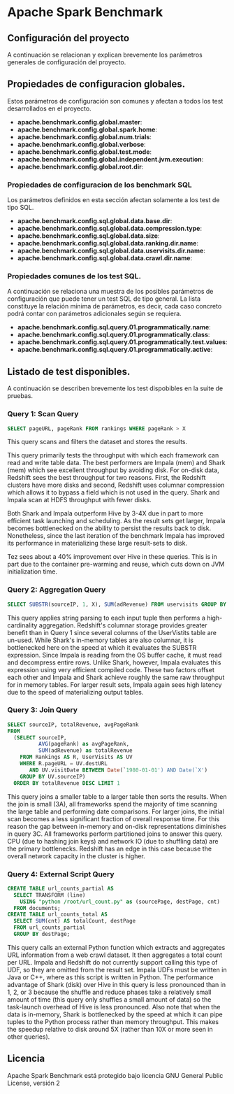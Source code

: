 Apache Spark Benchmark
======================

Configuración del proyecto
--------------------------

A continuación se relacionan y explican brevemente los parámetros generales de configuración del proyecto.

Propiedades de configuracion globales.
--------------------------------------

Estos parámetros de configuración son comunes y afectan a todos los test desarrollados en el proyecto.

 * **apache.benchmark.config.global.master**: 
 * **apache.benchmark.config.global.spark.home**: 
 * **apache.benchmark.config.global.num.trials**: 
 * **apache.benchmark.config.global.verbose**: 
 * **apache.benchmark.config.global.test.mode**: 
 * **apache.benchmark.config.global.independent.jvm.execution**: 
 * **apache.benchmark.config.global.root.dir**: 

### Propiedades de configuracion de los benchmark SQL

Los parámetros definidos en esta sección afectan solamente a los test de tipo SQL.

 * **apache.benchmark.config.sql.global.data.base.dir**: 
 * **apache.benchmark.config.sql.global.data.compression.type**: 
 * **apache.benchmark.config.sql.global.data.size**: 
 * **apache.benchmark.config.sql.global.data.ranking.dir.name**: 
 * **apache.benchmark.config.sql.global.data.uservisits.dir.name**: 
 * **apache.benchmark.config.sql.global.data.crawl.dir.name**: 

### Propiedades comunes de los test SQL.

A continuación se relaciona una muestra de los posibles parámetros de configuración que puede tener un test SQL de tipo general. La lista constituye la relación mínima de parámetros, es decir, cada caso concreto podrá contar con parámetros adicionales según se requiera.

 * **apache.benchmark.config.sql.query.01.programmatically.name**: 
 * **apache.benchmark.config.sql.query.01.programmatically.class**: 
 * **apache.benchmark.config.sql.query.01.programmatically.test.values**: 
 * **apache.benchmark.config.sql.query.01.programmatically.active**: 

Listado de test disponibles.
----------------------------

A continuación se describen brevemente los test dispobibles en la suite de pruebas.

### Query 1: Scan Query
```sql
SELECT pageURL, pageRank FROM rankings WHERE pageRank > X
```
This query scans and filters the dataset and stores the results.

This query primarily tests the throughput with which each framework can read and write table data. The best performers are Impala (mem) and Shark (mem) which see excellent throughput by avoiding disk. For on-disk data, Redshift sees the best throughput for two reasons. First, the Redshift clusters have more disks and second, Redshift uses columnar compression which allows it to bypass a field which is not used in the query. Shark and Impala scan at HDFS throughput with fewer disks.

Both Shark and Impala outperform Hive by 3-4X due in part to more efficient task launching and scheduling. As the result sets get larger, Impala becomes bottlenecked on the ability to persist the results back to disk. Nonetheless, since the last iteration of the benchmark Impala has improved its performance in materializing these large result-sets to disk.

Tez sees about a 40% improvement over Hive in these queries. This is in part due to the container pre-warming and reuse, which cuts down on JVM initialization time.

### Query 2: Aggregation Query
```sql
SELECT SUBSTR(sourceIP, 1, X), SUM(adRevenue) FROM uservisits GROUP BY SUBSTR(sourceIP, 1, X)
```
This query applies string parsing to each input tuple then performs a high-cardinality aggregation.
Redshift's columnar storage provides greater benefit than in Query 1 since several columns of the UserVistits table are un-used. While Shark's in-memory tables are also columnar, it is bottlenecked here on the speed at which it evaluates the SUBSTR expression. Since Impala is reading from the OS buffer cache, it must read and decompress entire rows. Unlike Shark, however, Impala evaluates this expression using very efficient compiled code. These two factors offset each other and Impala and Shark achieve roughly the same raw throughput for in memory tables. For larger result sets, Impala again sees high latency due to the speed of materializing output tables.

### Query 3: Join Query
```sql
SELECT sourceIP, totalRevenue, avgPageRank
FROM
  (SELECT sourceIP,
          AVG(pageRank) as avgPageRank,
          SUM(adRevenue) as totalRevenue
    FROM Rankings AS R, UserVisits AS UV
    WHERE R.pageURL = UV.destURL
       AND UV.visitDate BETWEEN Date(`1980-01-01') AND Date(`X')
    GROUP BY UV.sourceIP)
  ORDER BY totalRevenue DESC LIMIT 1
```
This query joins a smaller table to a larger table then sorts the results.
When the join is small (3A), all frameworks spend the majority of time scanning the large table and performing date comparisons. For larger joins, the initial scan becomes a less significant fraction of overall response time. For this reason the gap between in-memory and on-disk representations diminishes in query 3C. All frameworks perform partitioned joins to answer this query. CPU (due to hashing join keys) and network IO (due to shuffling data) are the primary bottlenecks. Redshift has an edge in this case because the overall network capacity in the cluster is higher.

### Query 4: External Script Query
```sql
CREATE TABLE url_counts_partial AS 
  SELECT TRANSFORM (line)
    USING "python /root/url_count.py" as (sourcePage, destPage, cnt) 
  FROM documents;
CREATE TABLE url_counts_total AS 
  SELECT SUM(cnt) AS totalCount, destPage 
  FROM url_counts_partial 
  GROUP BY destPage;
```
This query calls an external Python function which extracts and aggregates URL information from a web crawl dataset. It then aggregates a total count per URL.
Impala and Redshift do not currently support calling this type of UDF, so they are omitted from the result set. Impala UDFs must be written in Java or C++, where as this script is written in Python. The performance advantage of Shark (disk) over Hive in this query is less pronounced than in 1, 2, or 3 because the shuffle and reduce phases take a relatively small amount of time (this query only shuffles a small amount of data) so the task-launch overhead of Hive is less pronounced. Also note that when the data is in-memory, Shark is bottlenecked by the speed at which it can pipe tuples to the Python process rather than memory throughput. This makes the speedup relative to disk around 5X (rather than 10X or more seen in other queries).

Licencia
--------

Apache Spark Benchmark está protegido bajo licencia GNU General Public License, versión 2
